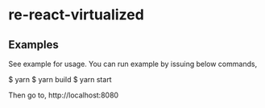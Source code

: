 # re-react-virtualized

## Examples

See example for usage. You can run example by issuing below commands,

$ yarn
$ yarn build
$ yarn start

Then go to, http://localhost:8080

